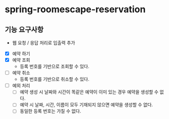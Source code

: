# spring-roomescape-reservation

## 기능 요구사항
- 웹 요청 / 응답 처리로 입출력 추가
- [x] 예약 하기
- [x] 예약 조회
  - 등록 번호를 기반으로 조회할 수 있다.
- [ ] 예약 취소
  - 등록 번호를 기반으로 취소할 수 있다.
- [ ] 예외 처리
  - [ ] 예약 생성 시 날짜와 시간이 똑같은 예약이 이미 있는 경우 예약을 생성할 수 없다.
  - [ ] 예약 시 날짜, 시간, 이름이 모두 기재되지 않으면 예약을 생성할 수 없다.
  - [ ] 동일한 등록 번호는 가질 수 없다.
